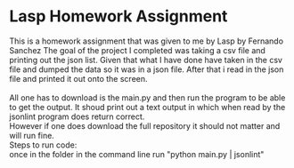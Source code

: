 # Lasp Homework Assignment
This is a homework assignment that was given to me by Lasp by Fernando Sanchez 
The goal of the project I completed was taking a csv file and printing out the json list. 
Given that what I have done have taken in the csv file and dumped the data so it was in a json file. After that i read in the json file and printed it out onto the screen. <br> <br>
All one has to download is the main.py and then run the program to be able to get the output. It shoud print out a text output in which when read by the jsonlint program does return correct. <br>
However if one does download the full repository it should not matter and will run fine. <br>
Steps to run code: <br>
once in the folder in the command line run "python main.py | jsonlint" 
